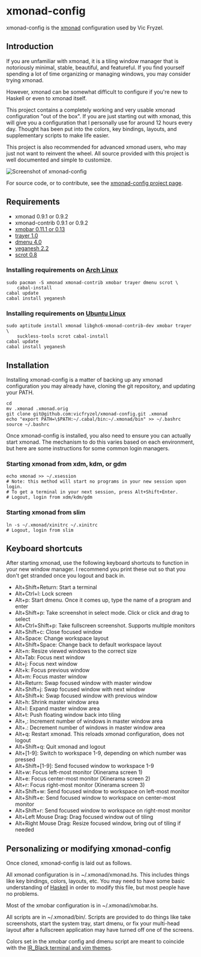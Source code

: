 # xmonad-config
xmonad-config is the [xmonad](http://xmonad.org/) configuration used by Vic Fryzel.


## Introduction

If you are unfamiliar with xmonad, it is a tiling window manager that is
notoriously minimal, stable, beautiful, and featureful.  If you find yourself
spending a lot of time organizing or managing windows, you may consider trying
xmonad.

However, xmonad can be somewhat difficult to configure if you're new to
Haskell or even to xmonad itself.

This project contains a completely working and very usable xmonad
configuration "out of the box".  If you are just starting out with xmonad,
this will give you a configuration that I personally use for around 12 hours
every day.  Thought has been put into the colors, key bindings, layouts,
and supplementary scripts to make life easier.

This project is also recommended for advanced xmonad users, who may just not
want to reinvent the wheel.  All source provided with this project is well
documented and simple to customize.

![Screenshot of xmonad-config](/vicfryzel/xmonad-config/raw/master/screenshot.png)

For source code, or to contribute, see the
[xmonad-config project page](http://github.com/vicfryzel/xmonad-config).


## Requirements

* xmonad 0.9.1 or 0.9.2
* xmonad-contrib 0.9.1 or 0.9.2
* [xmobar 0.11.1 or 0.13](http://projects.haskell.org/xmobar/)
* [trayer 1.0](http://fbpanel.sourceforge.net/)
* [dmenu 4.0](http://tools.suckless.org/dmenu/)
* [yeganesh 2.2](http://dmwit.com/yeganesh/)
* [scrot 0.8](http://freshmeat.net/projects/scrot/)

### Installing requirements on [Arch Linux](http://www.archlinux.org/)

    sudo pacman -S xmonad xmonad-contrib xmobar trayer dmenu scrot \
        cabal-install
    cabal update
    cabal install yeganesh

### Installing requirements on [Ubuntu Linux](http://www.ubuntu.com/)

    sudo aptitude install xmonad libghc6-xmonad-contrib-dev xmobar trayer \
        suckless-tools scrot cabal-install
    cabal update
    cabal install yeganesh
    

## Installation

Installing xmonad-config is a matter of backing up any xmonad configuration
you may already have, cloning the git repository, and updating your PATH.

    cd
    mv .xmonad .xmonad.orig
    git clone git@github.com:vicfryzel/xmonad-config.git .xmonad
    echo "export PATH=\$PATH:~/.cabal/bin:~/.xmonad/bin" >> ~/.bashrc
    source ~/.bashrc

Once xmonad-config is installed, you also need to ensure you can actually
start xmonad.  The mechanism to do this varies based on each environment, but
here are some instructions for some common login managers.

### Starting xmonad from xdm, kdm, or gdm

    echo xmonad >> ~/.xsession
    # Note: this method will start no programs in your new session upon login.
    # To get a terminal in your next session, press Alt+Shift+Enter.
    # Logout, login from xdm/kdm/gdm

### Starting xmonad from slim

    ln -s ~/.xmonad/xinitrc ~/.xinitrc
    # Logout, login from slim


## Keyboard shortcuts

After starting xmonad, use the following keyboard shortcuts to function in
your new window manager.  I recommend you print these out so that you don't
get stranded once you logout and back in.

* Alt+Shift+Return: Start a terminal
* Alt+Ctrl+l: Lock screen
* Alt+p: Start dmenu.  Once it comes up, type the name of a program and enter
* Alt+Shift+p: Take screenshot in select mode. Click or click and drag to select
* Alt+Ctrl+Shift+p: Take fullscreen screenshot. Supports multiple monitors
* Alt+Shift+c: Close focused window
* Alt+Space: Change workspace layout
* Alt+Shift+Space: Change back to default workspace layout
* Alt+n: Resize viewed windows to the correct size
* Alt+Tab: Focus next window
* Alt+j: Focus next window
* Alt+k: Focus previous window
* Alt+m: Focus master window
* Alt+Return: Swap focused window with master window
* Alt+Shift+j: Swap focused window with next window
* Alt+Shift+k: Swap focused window with previous window
* Alt+h: Shrink master window area
* Alt+l: Expand master window area
* Alt+t: Push floating window back into tiling
* Alt+,: Increment number of windows in master window area
* Alt+.: Decrement number of windows in master window area
* Alt+q: Restart xmonad. This reloads xmonad configuration, does not logout
* Alt+Shift+q: Quit xmonad and logout
* Alt+[1-9]: Switch to workspace 1-9, depending on which number was pressed
* Alt+Shift+[1-9]: Send focused window to workspace 1-9
* Alt+w: Focus left-most monitor (Xinerama screen 1)
* Alt+e: Focus center-most monitor (Xinerama screen 2)
* Alt+r: Focus right-most monitor (Xinerama screen 3)
* Alt+Shift+w: Send focused window to workspace on left-most monitor
* Alt+Shift+e: Send focused window to workspace on center-most monitor
* Alt+Shift+r: Send focused window to workspace on right-most monitor
* Alt+Left Mouse Drag: Drag focused window out of tiling
* Alt+Right Mouse Drag: Resize focused window, bring out of tiling if needed


## Personalizing or modifying xmonad-config

Once cloned, xmonad-config is laid out as follows.

All xmonad configuration is in ~/.xmonad/xmonad.hs.  This includes
things like key bindings, colors, layouts, etc.  You may need to have some
basic understanding of [Haskell](http://www.haskell.org/haskellwiki/Haskell)
in order to modify this file, but most people have no problems.

Most of the xmobar configuration is in ~/.xmonad/xmobar.hs.

All scripts are in ~/.xmonad/bin/.  Scripts are provided to do things like
take screenshots, start the system tray, start dmenu, or fix your multi-head
layout after a fullscreen application may have turned off one of the screens. 

Colors set in the xmobar config and dmenu script are meant to coincide with the
[IR_Black terminal and vim themes](http://blog.infinitered.com/entries/show/6).

